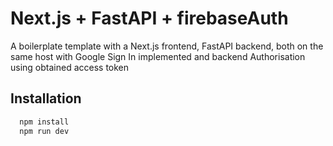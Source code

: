 
# Next.js + FastAPI + firebaseAuth

A boilerplate template with a Next.js frontend, FastAPI backend, both on the same host with Google Sign In implemented and backend Authorisation using obtained access token



## Installation

```bash
  npm install 
  npm run dev
```
    
